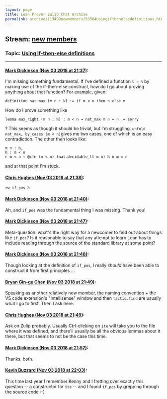 ```yaml
---
layout: page
title: Lean Prover Zulip Chat Archive 
permalink: archive/113489newmembers/59364Usingifthenelsedefinitions.html
---
```


## Stream: [new members](index.html)
### Topic: [Using if-then-else definitions](59364Usingifthenelsedefinitions.html)

---

#### [Mark Dickinson (Nov 03 2018 at 21:37)](https://leanprover.zulipchat.com/#narrow/stream/113489-new%20members/topic/Using%20if-then-else%20definitions/near/137127809):
I'm missing something fundamental. If I've defined a function `ℕ → ℕ` by making use of the if-then-else construct, how do I go about proving anything about that function? For example, given:
```lean
definition nat_max (m n : ℕ) := if m < n then n else m
```
How do I prove something like
```lean
lemma max_right (m n : ℕ) : m < n → nat_max m n = n := sorry
```
? This seems as though it should be trivial, but I'm struggling. `unfold nat_max, by_cases (m < n)`gives me two cases, one of which is an easy contradiction. The other then looks like:
```lean
m n : ℕ,
h : m < n
⊢ m < n → @ite (m < n) (nat.decidable_lt m n) ℕ n m = n
```
and at that point I'm stuck.

#### [Chris Hughes (Nov 03 2018 at 21:38)](https://leanprover.zulipchat.com/#narrow/stream/113489-new%20members/topic/Using%20if-then-else%20definitions/near/137127855):
`rw if_pos h`

#### [Mark Dickinson (Nov 03 2018 at 21:40)](https://leanprover.zulipchat.com/#narrow/stream/113489-new%20members/topic/Using%20if-then-else%20definitions/near/137127916):
Ah, and `if_pos` was the fundamental thing I was missing. Thank you!

#### [Mark Dickinson (Nov 03 2018 at 21:47)](https://leanprover.zulipchat.com/#narrow/stream/113489-new%20members/topic/Using%20if-then-else%20definitions/near/137128090):
Meta-question: what's the right way for a newcomer to find out about things like `if_pos`? Is it reasonable to say that any attempt to learn Lean has to include reading through the source of the standard library at some point?

#### [Mark Dickinson (Nov 03 2018 at 21:48)](https://leanprover.zulipchat.com/#narrow/stream/113489-new%20members/topic/Using%20if-then-else%20definitions/near/137128134):
Though looking at the definition of `if_pos`, I really _should_ have been able to construct it from first principles ...

#### [Bryan Gin-ge Chen (Nov 03 2018 at 21:49)](https://leanprover.zulipchat.com/#narrow/stream/113489-new%20members/topic/Using%20if-then-else%20definitions/near/137128145):
Speaking as another relatively new member, [the naming convention](https://github.com/leanprover/mathlib/blob/master/docs/naming.md) + the VS code extension's "Intellisense" window and then `tactic.find` are usually what I go to first. Then I ask here.

#### [Chris Hughes (Nov 03 2018 at 21:49)](https://leanprover.zulipchat.com/#narrow/stream/113489-new%20members/topic/Using%20if-then-else%20definitions/near/137128147):
Ask on Zulip probably. Usually Ctrl-clicking on `ite` will take you to the file where it was defined, and there'll usually be all the obvious lemmas about it there, but that seems to not be the case this time.

#### [Mark Dickinson (Nov 03 2018 at 21:57)](https://leanprover.zulipchat.com/#narrow/stream/113489-new%20members/topic/Using%20if-then-else%20definitions/near/137128386):
Thanks, both.

#### [Kevin Buzzard (Nov 03 2018 at 22:03)](https://leanprover.zulipchat.com/#narrow/stream/113489-new%20members/topic/Using%20if-then-else%20definitions/near/137128585):
This time last year I remember Kenny and I fretting over exactly this question -- a constructor for `ite` -- and I found `if_pos` by grepping through the source code :-)

